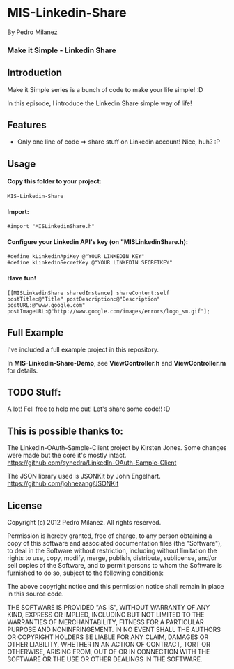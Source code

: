 MIS-Linkedin-Share
==============

By Pedro Milanez

### Make it Simple - Linkedin Share


Introduction
------------

Make it Simple series is a bunch of code to make your life simple! :D

In this episode, I introduce the Linkedin Share simple way of life!


Features
--------

- Only one line of code => share stuff on Linkedin account! Nice, huh? :P

Usage
-----

#### Copy this folder to your project:
    MIS-Linkedin-Share

#### Import:
    #import "MISLinkedinShare.h"

#### Configure your Linkedin API's key (on "MISLinkedinShare.h):
    #define kLinkedinApiKey @"YOUR LINKEDIN KEY"
	#define kLinkedinSecretKey @"YOUR LINKEDIN SECRETKEY"

#### Have fun!
	[[MISLinkedinShare sharedInstance] shareContent:self postTitle:@"Title" postDescription:@"Description" postURL:@"www.google.com" postImageURL:@"http://www.google.com/images/errors/logo_sm.gif"];


Full Example
------------

I've included a full example project in this repository.

In **MIS-Linkedin-Share-Demo**, see **ViewController.h** and **ViewController.m** for details.



TODO Stuff:
-------

A lot! Fell free to help me out! Let's share some code!! :D


This is possible thanks to:
-------

The LinkedIn-OAuth-Sample-Client project by Kirsten Jones.
Some changes were made but the core it's mostly intact.
    https://github.com/synedra/LinkedIn-OAuth-Sample-Client

The JSON library used is JSONKit by John Engelhart.
    https://github.com/johnezang/JSONKit



License
-------

Copyright (c) 2012 Pedro Milanez. All rights reserved.

Permission is hereby granted, free of charge, to any person obtaining a copy
of this software and associated documentation files (the "Software"), to deal
in the Software without restriction, including without limitation the rights
to use, copy, modify, merge, publish, distribute, sublicense, and/or sell
copies of the Software, and to permit persons to whom the Software is
furnished to do so, subject to the following conditions:

The above copyright notice and this permission notice shall remain in place
in this source code.

THE SOFTWARE IS PROVIDED "AS IS", WITHOUT WARRANTY OF ANY KIND, EXPRESS OR
IMPLIED, INCLUDING BUT NOT LIMITED TO THE WARRANTIES OF MERCHANTABILITY,
FITNESS FOR A PARTICULAR PURPOSE AND NONINFRINGEMENT. IN NO EVENT SHALL THE
AUTHORS OR COPYRIGHT HOLDERS BE LIABLE FOR ANY CLAIM, DAMAGES OR OTHER
LIABILITY, WHETHER IN AN ACTION OF CONTRACT, TORT OR OTHERWISE, ARISING FROM,
OUT OF OR IN CONNECTION WITH THE SOFTWARE OR THE USE OR OTHER DEALINGS IN
THE SOFTWARE.